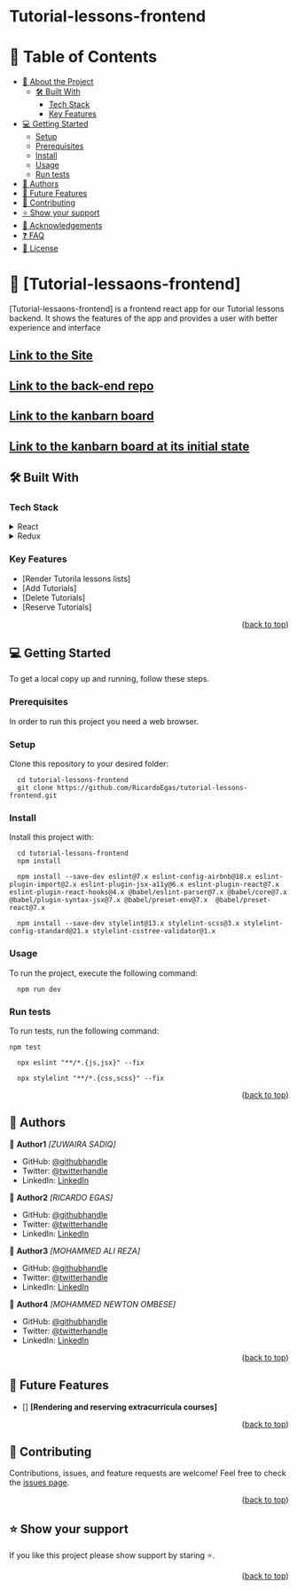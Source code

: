 # Tutorial-lessons-frontend

<a name="readme-top"></a>

# 📗 Table of Contents
- [:book: About the Project](#about-project)
  - [:hammer_and_wrench: Built With](#built-with)
    - [Tech Stack](#tech-stack)
    - [Key Features](#key-features)
- [:computer: Getting Started](#getting-started)
  - [Setup](#setup)
  - [Prerequisites](#prerequisites)
  - [Install](#install)
  - [Usage](#usage)
  - [Run tests](#run-tests)
- [:busts_in_silhouette: Authors](#authors)
- [:telescope: Future Features](#future-features)
- [:handshake: Contributing](#contributing)
- [:star:️ Show your support](#support)
- [:pray: Acknowledgements](#acknowledgements)
- [:question: FAQ](#faq)
- [:memo: License](#license)

# 📖 [Tutorial-lessaons-frontend] <a name="about-project"></a>

[Tutorial-lessaons-frontend] is a frontend react app for our Tutorial lessons backend. It shows the features of the app and provides a user with better experience and interface

## [Link to the Site]()

## [Link to the back-end repo](https://github.com/RicardoEgas/tutorial-lessons-backend.git)

## [Link to the kanbarn board](https://github.com/RicardoEgas/tutorial-lessons-backend/projects/1)

## [Link to the kanbarn board at its initial state](./public/Kanban.PNG)

## 🛠 Built With <a name="built-with"></a>

### Tech Stack <a name="tech-stack"></a>

<details>
  <summary>React</summary>
  <ul>
    <li><a>https://react.org/</a></li>
  </ul>
</details>

<details>
  <summary>Redux</summary>
  <ul>
    <li><a>https://redux.js.org/</a></li>
  </ul>
</details>

### Key Features <a name="key-features"></a>

- [Render Tutorila lessons lists]
- [Add Tutorials]
- [Delete Tutorials]
- [Reserve Tutorials]

<p align="right">(<a href="#readme-top">back to top</a>)</p>

## 💻 Getting Started <a name="getting-started"></a>

To get a local copy up and running, follow these steps.

### Prerequisites

In order to run this project you need a web browser.

### Setup

Clone this repository to your desired folder:

```
  cd tutorial-lessons-frontend
  git clone https://github.com/RicardoEgas/tutorial-lessons-frontend.git
```
### Install

Install this project with:

```
  cd tutorial-lessons-frontend
  npm install
```
```
  npm install --save-dev eslint@7.x eslint-config-airbnb@18.x eslint-plugin-import@2.x eslint-plugin-jsx-a11y@6.x eslint-plugin-react@7.x eslint-plugin-react-hooks@4.x @babel/eslint-parser@7.x @babel/core@7.x  @babel/plugin-syntax-jsx@7.x @babel/preset-env@7.x  @babel/preset-react@7.x
```
```
  npm install --save-dev stylelint@13.x stylelint-scss@3.x stylelint-config-standard@21.x stylelint-csstree-validator@1.x
```
### Usage

To run the project, execute the following command:

```
  npm run dev
```

### Run tests

To run tests, run the following command:

```
npm test
```
```
  npx eslint "**/*.{js,jsx}" --fix
```
```
  npx stylelint "**/*.{css,scss}" --fix
```

<p align="right">(<a href="#readme-top">back to top</a>)</p>

## 👥 Authors <a name="authors"></a>

👤 **Author1**
_[ZUWAIRA SADIQ]_ 

- GitHub: [@githubhandle](https://github.com/Zuwairanajma)
- Twitter: [@twitterhandle](https://twitter.com/SadiqJuwairiyya)
- LinkedIn: [LinkedIn](https://www.linkedin.com/in/zuwaira-sadiq-566b891b0?)

👤 **Author2**
_[RICARDO EGAS]_

- GitHub: [@githubhandle](https://github.com/RicardoEgas)
- Twitter: [@twitterhandle](https://twitter.com/RjEgas)
- LinkedIn: [LinkedIn](https://www.linkedin.com/in/ricardo-egas-952125136)

👤 **Author3**
_[MOHAMMED ALI REZA]_

- GitHub: [@githubhandle](https://github.com/AliRezaBmeDu)
- Twitter: [@twitterhandle](https://twitter.com/share_insider)
- LinkedIn: [LinkedIn](https://www.linkedin.com/in/mohammad-ali-reza-25686428b/)

👤 **Author4**
_[MOHAMMED NEWTON OMBESE]_
- GitHub: [@githubhandle](https://github.com/mohammadnewton )
- Twitter: [@twitterhandle](https://x.com/mohanewto200?t=spjKmUAKE443QaOp_7iqIg&s=09)
- LinkedIn: [LinkedIn](https://www.linkedin.com/in/mohammad-newton-ombese?)

<p align="right">(<a href="#readme-top">back to top</a>)</p>

## 🔭 Future Features <a name="future-features"></a>

- [] **[Rendering and reserving extracurricula courses]**

<p align="right">(<a href="#readme-top">back to top</a>)</p>

## 🤝 Contributing <a name="contributing"></a>

Contributions, issues, and feature requests are welcome!
Feel free to check the [issues page](https://github.com/RicardoEgas/tutorial-lessons-backend/issues).

<p align="right">(<a href="#readme-top">back to top</a>)</p>

## ⭐ Show your support <a name="support"></a>

If you like this project please show support by staring :star:️.

<p align="right">(<a href="#readme-top">back to top</a>)</p>
